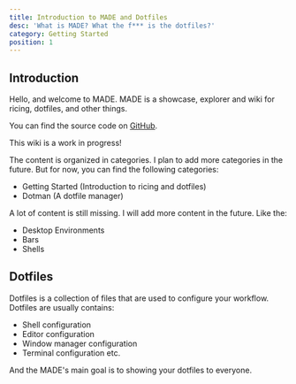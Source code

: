 ```yaml
---
title: Introduction to MADE and Dotfiles
desc: 'What is MADE? What the f*** is the dotfiles?'
category: Getting Started
position: 1
---
```


## Introduction

Hello, and welcome to MADE.
MADE is a showcase, explorer and wiki for ricing, dotfiles, and other things.

You can find the source code on [GitHub](https://github.com/mehmetali345dev/made).

This wiki is a work in progress!

The content is organized in categories. I plan to add more categories in the future. But for now, you can find the following categories:

- Getting Started (Introduction to ricing and dotfiles)
- Dotman (A dotfile manager)

A lot of content is still missing. I will add more content in the future. Like the:

- Desktop Environments
- Bars
- Shells

## Dotfiles

Dotfiles is a collection of files that are used to configure your workflow.
Dotfiles are usually contains:

- Shell configuration
- Editor configuration
- Window manager configuration
- Terminal configuration etc.

And the MADE's main goal is to showing your dotfiles to everyone.
